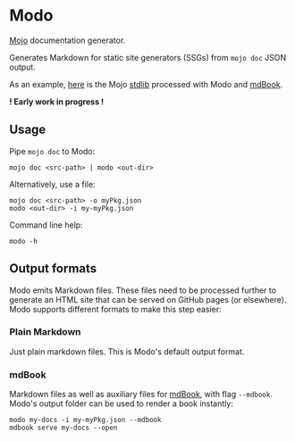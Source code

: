 # Modo

[Mojo](https://www.modular.com/mojo) documentation generator.

Generates Markdown for static site generators (SSGs) from `mojo doc` JSON output.

As an example, [here](https://mlange-42.github.io/modo/) is the Mojo [stdlib](https://github.com/modularml/mojo) processed with Modo and [mdBook](https://github.com/rust-lang/mdBook).

**! Early work in progress !**

## Usage

Pipe `mojo doc` to Modo:

```
mojo doc <src-path> | modo <out-dir>
```

Alternatively, use a file:

```
mojo doc <src-path> -o myPkg.json
modo <out-dir> -i my-myPkg.json
```

Command line help:

```
modo -h
```

## Output formats

Modo emits Markdown files.
These files need to be processed further to generate an HTML site that can be served on GitHub pages (or elsewhere).
Modo supports different formats to make this step easier:

### Plain Markdown

Just plain markdown files.
This is Modo's default output format.

### mdBook

Markdown files as well as auxiliary files for [mdBook](https://github.com/rust-lang/mdBook),
with flag `--mdbook`.
Modo's output folder can be used to render a book instantly:

```
modo my-docs -i my-myPkg.json --mdbook
mdbook serve my-docs --open
```
